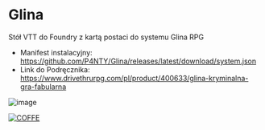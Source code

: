 # Glina
Stół VTT do Foundry z kartą postaci do systemu Glina RPG
- Manifest instalacyjny: https://github.com/P4NTY/Glina/releases/latest/download/system.json
- Link do Podręcznika: https://www.drivethrurpg.com/pl/product/400633/glina-kryminalna-gra-fabularna

![image](https://github.com/user-attachments/assets/d31e2fd4-fcdd-4ca7-8ce9-27996395be58)


[![COFFE](https://cdn.buymeacoffee.com/buttons/v2/default-blue.png)](https://www.buymeacoffee.com/kiszu)
